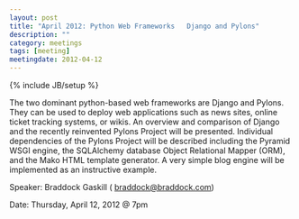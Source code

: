 ```yaml
---
layout: post
title: "April 2012: Python Web Frameworks   Django and Pylons"
description: ""
category: meetings
tags: [meeting]
meetingdate: 2012-04-12
---
```

{% include JB/setup %}

The two dominant python-based web frameworks are Django and Pylons. They can be used to deploy web applications such as news sites, online ticket tracking systems, or wikis. An overview and comparison of Django and the recently reinvented Pylons Project will be presented. Individual dependencies of the Pylons Project will be described including the Pyramid WSGI engine, the SQLAlchemy database Object Relational Mapper (ORM), and the Mako HTML template generator. A very simple blog engine will be implemented as an instructive example.

Speaker: Braddock Gaskill ( braddock@braddock.com)

Date: Thursday, April 12, 2012 @ 7pm
